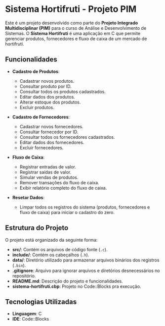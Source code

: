 # Sistema Hortifruti - Projeto PIM

Este é um projeto desenvolvido como parte do **Projeto Integrado Multidisciplinar (PIM)** para o curso de Análise e Desenvolvimento de Sistemas. O **Sistema Hortifruti** é uma aplicação em C que permite gerenciar produtos, fornecedores e fluxo de caixa de um mercado de hortifruti.

## Funcionalidades

- **Cadastro de Produtos**:
  - Cadastrar novos produtos.
  - Consultar produto por ID.
  - Consultar todos os produtos cadastrados.
  - Editar dados dos produtos.
  - Alterar estoque dos produtos.
  - Excluir produtos.

- **Cadastro de Fornecedores**:
  - Cadastrar novos fornecedores.
  - Consultar fornecedor por ID.
  - Consultar todos os fornecedores cadastrados.
  - Editar dados dos fornecedores.
  - Excluir fornecedores.

- **Fluxo de Caixa**:
  - Registrar entradas de valor.
  - Registrar saídas de valor.
  - Simular vendas de produtos.
  - Remover transações do fluxo de caixa.
  - Exibir relatório completo do fluxo de caixa.

- **Resetar Dados**:
  - Limpar todos os registros do sistema (produtos, fornecedores e fluxo de caixa) para iniciar o cadastro do zero.

## Estrutura do Projeto

O projeto está organizado da seguinte forma:

- **src/**: Contém os arquivos de código fonte (`.c`).
- **include/**: Contém os cabeçalhos (`.h`).
- **data/**: Diretório utilizado para armazenar arquivos binários dos registros (`.bin`).
- **.gitignore**: Arquivo para ignorar arquivos e diretórios desnecessários no repositório.
- **README.md**: Descrição do projeto e funcionalidades.
- **sistema-hortifruti.cbp**: Projeto no Code::Blocks pra execução.

## Tecnologias Utilizadas

- **Linguagem**: C
- **IDE**: Code::Blocks